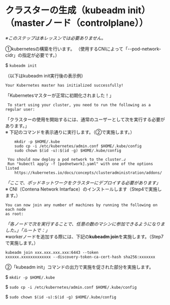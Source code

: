 # クラスターの生成（kubeadm init）（masterノード（controlplane））

*※このステップは本レッスンでは必要ありません。*  

①kubernetesの構築を行います。
（使用するCNIによって「--pod-network-cidr」の指定が必要です。）  

$ `kubeadm init`  

（以下はkubeadm init実行後の表示例）

```text
Your Kubernetes master has initialized successfully!
```

 「Kubernetesマスターが正常に初期化されました！」

```text
 To start using your cluster, you need to run the following as a regular user:
 ```

「クラスターの使用を開始するには、通常のユーザーとして次を実行する必要があります。」  
※ 下記のコマンドを表示通りに実行します。（②で実施します。）

```text
    mkdir -p $HOME/.kube
    sudo cp -i /etc/kubernetes/admin.conf $HOME/.kube/config
    sudo chown $(id -u):$(id -g) $HOME/.kube/config
```
  
```text
 You should now deploy a pod network to the cluster.↲
 Run "kubectl apply -f [podnetwork].yaml" with one of the options listed
    https://kubernetes.io/docs/concepts/clusteradministration/addons/
```

*「ここで、ポッドネットワークをクラスターにデプロイする必要があります」*  
※ CNI（Contena Network Intarface）のインストールします（Step4で実施します。）  

```text
You can now join any number of machines by running the following on each node
as root:
```

*「各ノードで次を実行することで、任意の数のマシンに参加できるようになりました。」「ルートで：」*  
※workerノードを追加する際には、下記の**kubeadm join**を実施します。（Step7で実施します。）

```text
kubeadm join xxx.xxx.xxx.xxx:6443 --token
xxxxxx.xxxxxxxxxxxxx --discovery-token-ca-cert-hash sha256:xxxxxxx
```

②「kubeadm init」コマンドの出力で実施を促された部分を実施します。  

$ `mkdir -p $HOME/.kube`  

$ `sudo cp -i /etc/kubernetes/admin.conf $HOME/.kube/config`  

$ `sudo chown $(id -u):$(id -g) $HOME/.kube/config`  
